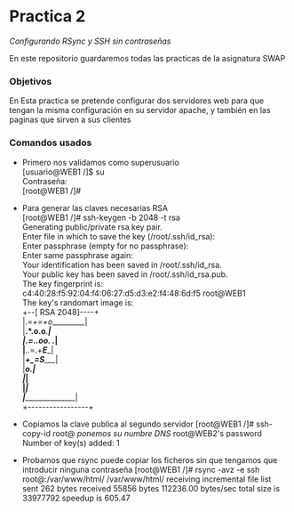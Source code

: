 Practica 2
==========
*Configurando RSync y SSH sin contraseñas*

En este repositorio guardaremos todas las practicas de la asignatura SWAP

### Objetivos
En Esta practica se pretende configurar dos servidores web para que tengan la misma configuración en su servidor apache, y también en las paginas que sirven a sus clientes

### Comandos usados
* Primero nos validamos como superusuario <br />
[usuario@WEB1 /]$ su<br />
Contraseña: <br />
[root@WEB1 /]# <br />

* Para generar las claves necesarias RSA <br />
[root@WEB1 /]# ssh-keygen -b 2048 -t rsa <br />
Generating public/private rsa key pair. <br />
Enter file in which to save the key (/root/.ssh/id_rsa):<br />
Enter passphrase (empty for no passphrase): <br />
Enter same passphrase again: <br />
Your identification has been saved in /root/.ssh/id_rsa. <br />
Your public key has been saved in /root/.ssh/id_rsa.pub. <br />
The key fingerprint is: <br />
c4:40:28:f5:92:04:f4:06:27:d5:d3:e2:f4:48:6d:f5 root@WEB1 <br />
The key's randomart image is: <br />
+--[ RSA 2048]----+ <br />
\|_.=+=+o__________\| <br />
\|__.*.o.o__.______\| <br />
\|___.=..oo. ._____\| <br />
\|___._.=.+___E____\| <br />
\|_____+_=S________\| <br />
\|______o_.________\| <br />
\|_________________\| <br />
\|_________________\| <br />
\|_________________\| <br />
+-----------------+ <br />


* Copiamos la clave publica al segundo servidor
[root@WEB1 /]# ssh-copy-id root@<WEB2> *ponemos su numbre DNS*
root@WEB2's password 
Number of key(s) added: 1

* Probamos que rsync puede copiar los ficheros sin que tengamos que introducir ninguna contraseña
[root@WEB1 /]# rsync -avz -e ssh root@<WEB2>:/var/www/html/ /var/www/html/
receiving incremental file list
sent 262 bytes  received 55856 bytes  112236.00 bytes/sec
total size is 33977792  speedup is 605.47

<!--
![Imagen de Prueba](/resources/prueba.jpg = 100x50)
-->